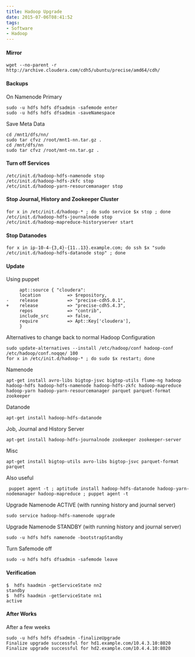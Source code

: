 ```yaml
---
title: Hadoop Upgrade
date: 2015-07-06T08:41:52
tags: 
- Software
- Hadoop
---
```


#### Mirror

    wget --no-parent -r http://archive.cloudera.com/cdh5/ubuntu/precise/amd64/cdh/

#### Backups

On Namenode Primary

    sudo -u hdfs hdfs dfsadmin -safemode enter
    sudo -u hdfs hdfs dfsadmin -saveNamespace

Save Meta Data

    cd /mnt1/dfs/nn/
    sudo tar cfvz /root/mnt1-nn.tar.gz .
    cd /mnt/dfs/nn
    sudo tar cfvz /root/mnt-nn.tar.gz .

#### Turn off Services

    /etc/init.d/hadoop-hdfs-namenode stop
    /etc/init.d/hadoop-hdfs-zkfc stop
    /etc/init.d/hadoop-yarn-resourcemanager stop

#### Stop Journal, History and Zookeeper Cluster

    for x in /etc/init.d/hadoop-* ; do sudo service $x stop ; done
    /etc/init.d/hadoop-hdfs-journalnode stop
    /etc/init.d/hadoop-mapreduce-historyserver start

#### Stop Datanodes

    for x in ip-10-4-{3,4}-{11..13}.example.com; do ssh $x "sudo /etc/init.d/hadoop-hdfs-datanode stop" ; done

#### Update

Using puppet

```
     apt::source { "cloudera":
     location          => $repository,
-    release           => "precise-cdh5.0.1",
+    release           => "precise-cdh5.4.3",
     repos             => "contrib",
     include_src       => false,
     require           => Apt::Key['cloudera'],
     }
```

Alternatives to change back to normal Hadoop Configuration


    sudo update-alternatives --install /etc/hadoop/conf hadoop-conf /etc/hadoop/conf.noqqe/ 100
    for x in /etc/init.d/hadoop-* ; do sudo $x restart; done

Namenode

    apt-get install avro-libs bigtop-jsvc bigtop-utils flume-ng hadoop hadoop-hdfs hadoop-hdfs-namenode hadoop-hdfs-zkfc hadoop-mapreduce hadoop-yarn hadoop-yarn-resourcemanager parquet parquet-format zookeeper

Datanode

    apt-get install hadoop-hdfs-datanode

Job, Journal and History Server

    apt-get install hadoop-hdfs-journalnode zookeeper zookeeper-server

Misc

    apt-get install bigtop-utils avro-libs bigtop-jsvc parquet-format parquet

Also useful

     puppet agent -t ; aptitude install hadoop-hdfs-datanode hadoop-yarn-nodemanager hadoop-mapreduce ; puppet agent -t

Upgrade Namenode ACTIVE (with running history and journal server)

    sudo service hadoop-hdfs-namenode upgrade

Upgrade Namenode STANDBY (with running history and journal server)

    sudo -u hdfs hdfs namenode -bootstrapStandby

Turn Safemode off

    sudo -u hdfs hdfs dfsadmin -safemode leave

#### Verification

    $  hdfs haadmin -getServiceState nn2
    standby
    $  hdfs haadmin -getServiceState nn1
    active

#### After Works

After a few weeks

    sudo -u hdfs hdfs dfsadmin -finalizeUpgrade
    Finalize upgrade successful for hd1.example.com/10.4.3.10:8020
    Finalize upgrade successful for hd2.example.com/10.4.4.10:8020


